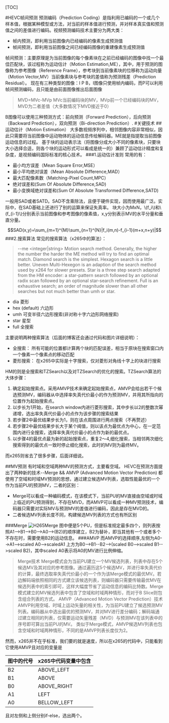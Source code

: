 [TOC]

<script type="text/javascript" src="http://cdn.mathjax.org/mathjax/latest/MathJax.js?config=default"></script>

#HEVC帧间预测
预测编码（Prediction Coding）是指利用已编码的一个或几个样本值，根据某种模型或方法，对当前的样本值进行预测，并对样本真实值和预测值之间的差值进行编码。视频预测编码技术主要分为两大类：

+ 帧内预测，即利用当前图像内已经编码的像素生成预测值
+ 帧间预测，即利用当前图像之间已经编码图像的重建像素生成预测值

帧间预测：主要原理是为当前图像的每个像素块在之前已经编码的图像中找一个最佳匹配块，该过程称为运动估计（Motion Estimation,ME），其中，用于预测的图像称为参考图像（Reference Frame），参考块到当前像素块的位移称为运动向量（Motion Vector,MV）当前像素块与参考块的差值称为预测残差（Prediction Residual）。
现在有三种类型的图像：I P B，I图像只使用帧内编码，而P可以利用帧间预测编码，且只能是由前面图像推出后面图像
>MVD=MVc-MVp
MVc当前编码块的MV，MVp前一个已经编码块的MV，MVD为二者差值（大多数情况下MVD接近于0）

B图像可以使用三种预测方式：前向预测（Forward Prediction），后向预测（Backward Prediction），双向预测（Bi-direction Prediction）.
#关键技术
##运动估计（Motion Estimation）
大多数视频序列中，相邻图像内容非常相似，因此只需要将当前图像中运动物体的运动信息传给解码器。ME就是指提取当前图像运动信息的过程。
基于块的运动表示法（将图像分成大小不同的像素块，只要块大小选择合适，则各个块的运动形式可以看成是统一的）兼顾了运动估计精度和复杂度，是视频编码国际标准的核心技术。
###1.运动估计准则
常用的有：

+ 最小均方误差（Mean Square Error,MSE）
+ 最小平均绝对误差（Mean Absolute Difference,MAD）
+ 最大匹配像素数（Matching-Pixel Count,MPC）
+ 绝对误差和(Sum Of Absolute Difference,SAD)
+ 最小变换域绝对误差和(Sum Of Absolute Transformed Difference,SATD)

一般用SAD或者SATD。SAD不含乘除法，且便于硬件实现，因而使用最广泛。实际中，在SAD基础上还进行了别的运算来保证失真率。
块大小为MxN，\\(f_i\\)和\\(f_{i-1}\\)分别表示当前图像和参考图像的像素值，x,y分别表示MV的水平分量和垂直分量。

$$SAD(x,y)=\sum_{m=1}^{M}\sum_{n=1}^{N}|f_i(m,n)-f_{i-1}(m+x,n+y)|$$
###2.搜索算法
常见的搜索算法（x265中的算法）：
>\--me <integer|string\>
Motion search method. Generally, the higher the number the harder the ME method will try to find an optimal match. Diamond search is the simplest. Hexagon search is a little better. Uneven Multi-Hexegon is an adaption of the search method used by x264 for slower presets. Star is a three step search adapted from the HM encoder: a star-pattern search followed by an optional radix scan followed by an optional star-search refinement. Full is an exhaustive search; an order of magnitude slower than all other searches but not much better than umh or star.
+ dia 菱形
+ hex (default) 六边形
+ umh 可变半径六边形搜索(非对称十字六边形网络搜索)
+ star 星型
+ full 全搜索

主要说明两种搜索算法（后面的博客还会通过代码和图片详细说明）：

+ 全搜索： 所有可能的位置都计算两个块的匹配误差，相当于原块在搜索窗口内一个像素一个像素点的移动匹配
+ 菱形搜索： 在x265中实际是十字搜索，仅对菱形对角线十字上的块进行搜索

HM的则是全搜索和TZSearch以及对TZSearch的优化的搜索。TZSearch算法的大体步骤：

1. 确定起始搜索点。采用AMVP技术来确定起始搜索点，AMVP会给出若干个候选预测MV，编码器从中选择率失真代价最小的作为预测MV，并用其所指向的位置作为起始搜索点。
2. 以步长为1开始，在search window内进行菱形搜索，其中步长以2的整数次幂递增，选出率失真代价最小的点作为该步骤的搜索结果
3. 若步骤2中最优结果步长为1，则在该点周围进行两点搜索（不再赘述）
4. 若步骤2中最优结果步长大于某个阀值，则以该点为最优点为中心，在一定范围内进行全搜索，选择率失真代价最小的点作为新的最优点。
5. 以步骤4的最优点最为新的起始搜索点，重复2～4,细化搜索，当相邻两次细化搜索得到的最优点一致时停止细化搜索，此时的MV则为最终MV。

而x265则省去了很多步骤，后面详细说。

##MV预测
有时域和空域两种MV的预测方式，主要看空域。
HEVC在预测方面提出了两种新的技术--Merge && AMVP (Advanced Motion Vector Prediction)
都使用了空域和时域MV预测的思想，通过建立候选MV列表，选取性能最优的一个作为当前PU的预测MV，二者的区别：

+ Merge可以看成一种编码模式，在该模式下，当前PU的MV直接由空域或时域上临近的PU预测得到，不存在MVD，而AMVP可以看成一种MV预测技术，编码器只需要对实际MV与预测MV的差值进行编码，因此是存在MVD的。
+ 二者候选MV列表长度不同，构建候选MV列表的方式也有所区别


###Merge
![][0]
图中便是5个PU，但是标准规定最多四个，则列表按照A1-->B1-->B0-->A0-->(B2)的顺序建立，B2为替补，即当其他有一个或者多个不存在时，需要使用B2的运动信息。
###AMVP
而AMVP的选择顺序,左侧为A0-->A1-->scaled A0-->scaledA1 上方为B0-->B1--B2-->(scaled B0-->scaled B1-->scaled B2)，其中scaled A0表示将A0的MV进行比例伸缩。
>Merge技术
Merge模式会为当前PU建立一个MV候选列表，列表中存在5个候选MV及其对应的参考图像。通过遍历这5个候选MV，并进行率失真代价的计算，最终选取率失真代价最小的一个作为该Merge模式的最优MV。若边解码端依照相同的方式建立该候选列表，则编码器只需要传输最优MV在候选列表中的索引即可，这样大幅度节省了运动信息的编码比特数。Merge模式建立的MV候选列表中包含了空域和时域两种情形，而对于B Slice则包含组合列表的方式。
AMVP（Advanced Motion Vector Prediction）技术
AMVP利用空域、时域上运动矢量的相关性，为当前PU建立了候选预测MV列表。编码器从中选出最优的预测MV，并对MV进行差分编码；解码端通过建立相同的列表，仅需要运动矢量残差（MVD）与预测MV在该列表中的序号即可算出当前PU的MV。
类似于Merge模式，AMVP候选MV列表也包含空域和时域两种情形，不同的是AMVP列表长度仅为2。


然而，x265并不在乎标准，我们要的就是速度，所以在x265的代码中，只能看到它使用AMVP且对应的变量是

|图中的代号|x265中代码变量中包含|
|-|-|
|B2|ABOVE_LEFT|
|B1|ABOVE|
|B0|ABOVE_RIGHT|
|A1|LEFT|
|A0|BELLOW_LEFT|

且对左侧和上侧分别if-else，选出两个。

[0]: http://www.findspace.name/wp-content/uploads/2015/08/H265Merge.png "H265Merge"